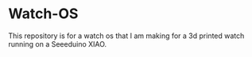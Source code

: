 # Watch-OS
This repository is for a watch os that I am making for a 3d printed watch running on a Seeeduino XIAO.


